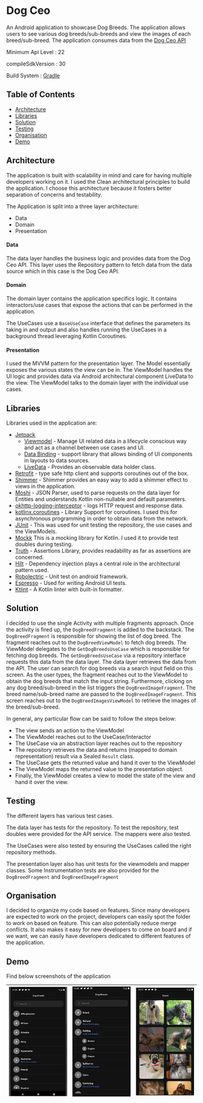 
# Dog Ceo

An Android application to showcase Dog Breeds. The application allows users to see
various dog breeds/sub-breeds and view the images of each breed/sub-breed. The application consumes
data from the [Dog Ceo API](https://dog.ceo/api/)

Minimum Api Level : 22

compileSdkVersion : 30

Build System : [Gradle](https://gradle.org/)

## Table of Contents

- [Architecture](#architecture)
- [Libraries](#libraries)
- [Solution](#solution)
- [Testing](#testing)
- [Organisation](#organisation)
- [Demo](#demo)


## Architecture

The application is built with scalability in mind and care for having multiple developers working
on it. I used the Clean architectural principles to build the application.
I choose this architecture because it fosters better separation of concerns
and testability.

The Application is split into a three layer architecture:

- Data
- Domain
- Presentation


#### Data

The data layer handles the business logic and provides data from the
Dog Ceo API. This layer uses the Repository pattern to fetch data from the data source which in
this case is the Dog Ceo API.


#### Domain

The domain layer contains the application specifics logic. It contains
interactors/use cases that expose the actions that can be performed in the application.

The UseCases use a ```BaseUseCase``` interface that defines the parameters its taking in and
output and also handles running the UseCases in a background thread leveraging Kotlin Coroutines.


#### Presentation

I used the MVVM pattern for the presentation layer. The Model essentially exposes
the various states the view can be in. The ViewModel handles the UI logic and provides
data via Android architectural component LiveData to the view. The ViewModel talks to
the domain layer with the individual use cases.


## Libraries

Libraries used in the application are:

- [Jetpack](https://developer.android.com/jetpack)
  - [Viewmodel](https://developer.android.com/topic/libraries/architecture/viewmodel) - Manage UI related data in a lifecycle conscious way
  and act as a channel between use cases and UI.
  - [Data Binding](https://developer.android.com/topic/libraries/data-binding) - support library that allows binding of UI components in layouts to data sources.
  - [LiveData](https://developer.android.com/topic/libraries/architecture/livedata) - Provides an observable data holder class.
- [Retrofit](https://square.github.io/retrofit/) - type safe http client and supports coroutines out of the box.
- [Shimmer](https://facebook.github.io/shimmer-android/) - Shimmer provides an easy way to add a shimmer effect to views in the application.
- [Moshi](https://github.com/square/moshi) - JSON Parser, used to parse requests on the data layer for Entities and understands Kotlin non-nullable
and default parameters.
- [okhttp-logging-interceptor](https://github.com/square/okhttp/blob/master/okhttp-logging-interceptor/README.md) - logs HTTP request and response data.
- [kotlinx.coroutines](https://github.com/Kotlin/kotlinx.coroutines) - Library Support for coroutines. I used this for asynchronous programming in order
to obtain data from the network.
- [JUnit](https://junit.org/junit4/) - This was used for unit testing the repository, the use cases and the ViewModels.
- [Mockk](https://mockk.io/) This is a mocking library for Kotlin. I used it to provide test doubles during testing.
- [Truth](https://truth.dev/) - Assertions Library, provides readability as far as assertions are concerned.
- [Hilt](https://dagger.dev/hilt/) - Dependency injection plays a central role in the architectural pattern used.
- [Robolectric](http://robolectric.org/) - Unit test on android framework.
- [Espresso](https://developer.android.com/training/testing/espresso) - Used for writing Android UI tests.
- [Ktlint](https://github.com/pinterest/ktlint) - A Kotlin linter with built-in formatter.

## Solution

I decided to use the single Activity with multiple fragments approach.
Once the activity is fired up, the ```DogBreedFragment``` is added to the backstack.
The ```DogBreedFragment``` is responsible for showing the list of dog breed.
The fragment reaches out to the ```DogBreedViewModel``` to fetch dog breeds. The ViewModel delegates to the ```GetDogBreedsUseCase``` which is responsible for fetching
dog breeds. The ```GetDogBreedsUseCase``` via a repository interface requests this data from the data layer.
The data layer retrieves the data from the API. The user can search for dog breeds via a search input field on this screen.
As the user types, the fragment reaches out to the ViewModel to obtain the dog breeds that match the
input string.
Furthermore, clicking on any dog breed/sub-breed in the list triggers the ```DogBreedImageFragment```.
The breed name/sub-breed name are passed to the ```DogBreedImageFragment```. This screen reaches out to the ```DogBreedImagesViewModel```
to retrieve the images of the breed/sub-breed.

In general, any particular flow can be said to follow the steps below:
- The view sends an action to the ViewModel
- The ViewModel reaches out to the UseCase/Interactor
- The UseCase via an abstraction layer reaches out to the repository
- The repository retrieves the data and returns (mapped to domain representation) result via a Sealed ```Result``` class.
- The UseCase gets the returned value and hand it over to the ViewModel
- The ViewModel maps the returned value to the presentation object.
- Finally, the ViewModel creates a view to model the state of the view and hand it over the view.

## Testing

The different layers has various test cases.

The data layer has tests for the repository. To test the repository, test doubles were provided for the API service.
The mappers were also tested.

The UseCases were also tested by ensuring the UseCases called the right repository methods.

The presentation layer also has unit tests for the viewmodels and mapper classes. Some Instrumentation tests are also provided
for the ```DogBreedFragment``` and ```DogBreedImageFragment```

## Organisation
I decided to organize my code based on features. Since many developers are expected to work on the project,
developers can easily spot the folder to work on based on feature. This can also potentially reduce merge
conflicts. It also makes it easy for new developers to come on board and if we want, we can easily have
developers dedicated to different features of the application.

## Demo

Find below screenshots of the application

|<img src="images/screen_1.png" width=200/>|<img src="images/screen_2.png" width=200/>|<img src="images/screen_3.png" width=200/>|
|:----:|:----:|:----:|



